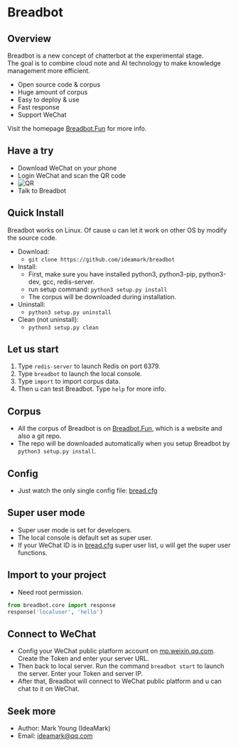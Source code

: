 # Breadbot

## Overview
Breadbot is a new concept of chatterbot at the experimental stage. <br>
The goal is to combine cloud note and AI technology to make knowledge management more efficient.

* Open source code & corpus
* Huge amount of corpus
* Easy to deploy & use
* Fast response
* Support WeChat

Visit the homepage [Breadbot.Fun](http://breadbot.fun) for more info.

## Have a try
* Download WeChat on your phone
* Login WeChat and scan the QR code
* ![QR](QR.jpg)
* Talk to Breadbot

## Quick Install
Breadbot works on Linux. Of cause u can let it work on other OS by modify the source code.
* Download:
  * `git clone https://github.com/ideamark/breadbot`
* Install:
  * First, make sure you have installed python3, python3-pip, python3-dev, gcc, redis-server.
  * run setup command: `python3 setup.py install`
  * The corpus will be downloaded during installation.
* Uninstall:
  * `python3 setup.py uninstall`
* Clean (not uninstall):
  * `python3 setup.py clean`

## Let us start
1. Type `redis-server` to launch Redis on port 6379.
2. Type `breadbot` to launch the local console.
3. Type `import` to import corpus data.
4. Then u can test Breadbot. Type `help` for more info.

## Corpus
* All the corpus of Breadbot is on [Breadbot.Fun](http://breadbot.fun), which is a website and also a git repo.
* The repo will be downloaded automatically when you setup Breadbot by `python3 setup.py install`.

## Config
* Just watch the only single config file: [bread.cfg](etc/bread.cfg)

## Super user mode
* Super user mode is set for developers.
* The local console is default set as super user.
* If your WeChat ID is in [bread.cfg](etc/bread.cfg) super user list, u will get the super user functions.

## Import to your project
* Need root permission.
```python
from breadbot.core import response
response('localuser', 'hello')
```

## Connect to WeChat
* Config your WeChat public platform account on [mp.weixin.qq.com](https://mp.weixin.qq.com). Create the Token and enter your server URL.
* Then back to local server. Run the command `breadbot start` to launch the server. Enter your Token and server IP.
* After that, Breadbot will connect to WeChat public platform and u can chat to it on WeChat.

## Seek more
* Author: Mark Young (IdeaMark)
* Email: ideamark@qq.com
